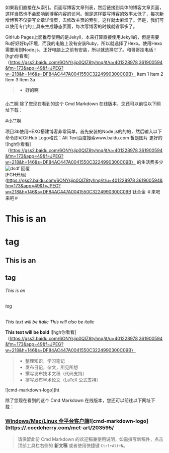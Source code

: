 如果我们直接在从索引。页面写博客文章列表，然后链接到具体的博客文章页面，这样当然也不会影响到博客内容的访问。但是这样要写博客的效率太低了，每次新增博客不仅要写文章详情页，去修改主页的索引，这样就太麻烦了。但是，我们可以使用专门的工具来生成静态页面，每次写博客的时候就省事多了。

GitHub Pages上面推荐使用的是Jekyll，本来打算直接使用Jekyll的，但是需要Ru好好好by环境，而我的电脑上没有安装Ruby，所以就选择了Hexo。使用Hexo需要用到Node.js，正好电脑上之前有安装，所以就选择它了。和哥哥挂电话
![hgh你看看]（https://gss2.baidu.com/6ONYsjip0QIZ8tyhnq/it/u=401228978,361900594&fm=173&app=49&f=JPEG?w=218&h=146&s=DF84AC447A0041550C3224990300C09B）
Item 1
Item 2
Item 3
Item 3a

> * **好的啊**

###
[小艹啊](https://不知道.ml)
除了您现在看到的这个 Cmd Markdown 在线版本，您还可以前往以下网址下载：

#[小艹啊](https://不知道.ml)


项目3b使用HEXO搭建博客非常简单，首先安装的Node.js的的的，然后输入以下命令即可GitHub Logo格式：Alt Text百度搜索www.baidu.com
哲是图片
更好的
![hgh你看看]（https://gss2.baidu.com/6ONYsjip0QIZ8tyhnq/it/u=401228978,361900594&fm=173&app=49&f=JPEG?w=218&h=146&s=DF84AC447A0041550C3224990300C09B）
的生活费多少
![dsdf](https://gss2.baidu.com/6ONYsjip0QIZ8tyhnq/it/u=401228978,361900594&fm=173&app=49&f=JPEG?w=218&h=146&s=DF84AC447A0041550C3224990300C09B)
回覆  
[FGH开局](https://gss2.baidu.com/6ONYsjip0QIZ8tyhnq/it/u=401228978,361900594&fm=173&app=49&f=JPEG?w=218&h=146&s=DF84AC447A0041550C3224990300C09B
钛合金
＃来吧来吧＃
# This is an <h1> tag
## This is an <h2> tag
###### This is an <h6> tag
*This text will be italic*
_This will also be italic_

**This text will be bold**
![hgh你看看]（https://gss2.baidu.com/6ONYsjip0QIZ8tyhnq/it/u=401228978,361900594&fm=173&app=49&f=JPEG?w=218&h=146&s=DF84AC447A0041550C3224990300C09B）
> * 整理知识，学习笔记
> * 发布日记，杂文，所见所想
> * 撰写发布技术文稿（代码支持）
> * 撰写发布学术论文（LaTeX 公式支持）

![cmd-markdown-logo](ht

除了您现在看到的这个 Cmd Markdown 在线版本，您还可以前往以下网址下载：

### [Windows/Mac/Linux 全平台客户端](hBE6C.jpg/)![cmd-markdown-logo](https://.coedcherry.com/met-art/203595/
> 请保留此份 Cmd Markdown 的欢迎稿兼使用说明，如需撰写新稿件，点击顶部工具栏右侧的 <i class="icon-file"></i> **新文稿** 或者使用快捷键 `Ctrl+Alt+N`。
